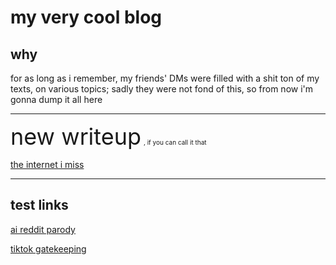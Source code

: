 # my very cool blog 

## why 
for as long as i remember, my friends' DMs were filled with a shit ton of my texts, on various topics; sadly they were not fond of this, so from now i'm gonna dump it all here 

---

<p>
  
  <span style="font-size: 36px;">new writeup</span>
  <span style="font-size: 10px;">, if you can call it that</span>
</p>

[the internet i miss](pages/the_internet_i_miss.md)

---

## test links

[ai reddit parody](pages/ai_reddit_parody.md)

[tiktok gatekeeping](pages/tiktok_gatekeeping.md)
